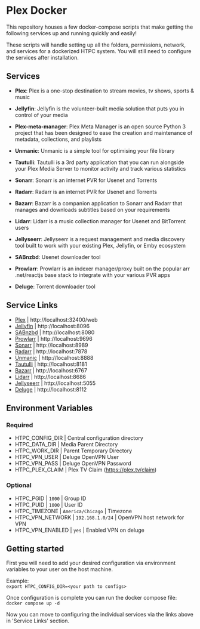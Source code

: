 # Plex Docker
This repository houses a few docker-compose scripts that make getting the following services up and running quickly and easily! 

These scripts will handle setting up all the folders, permissions, network, and services for a dockerized HTPC system. You will still need to configure the services after installation. 

## Services

- **Plex**: Plex is a one-stop destination to stream movies, tv shows, sports & music  
- **Jellyfin**: Jellyfin is the volunteer-built media solution that puts you in control of your media  

- **Plex-meta-manager**: Plex Meta Manager is an open source Python 3 project that has been designed to ease the creation and maintenance of metadata, collections, and playlists  
- **Unmanic**: Unmanic is a simple tool for optimising your file library  
- **Tautulli**: Tautulli is a 3rd party application that you can run alongside your Plex Media Server to monitor activity and track various statistics  
- **Sonarr**: Sonarr is an internet PVR for Usenet and Torrents  
- **Radarr**: Radarr is an internet PVR for Usenet and Torrents  
- **Bazarr**: Bazarr is a companion application to Sonarr and Radarr that manages and downloads subtitles based on your requirements  
- **Lidarr**: Lidarr is a music collection manager for Usenet and BitTorrent users  
- **Jellyseerr**: Jellyseerr is a request management and media discovery tool built to work with your existing Plex, Jellyfin, or Emby ecosystem  
- **SABnzbd**: Usenet downloader tool  
- **Prowlarr**: Prowlarr is an indexer manager/proxy built on the popular arr .net/reactjs base stack to integrate with your various PVR apps  
- **Deluge**: Torrent downloader tool

## Service Links
- [Plex](https://plex.tv) | http://localhost:32400/web
- [Jellyfin](https://jellyfin.org/) | http://localhost:8096
- [SABnzbd](https://sabnzbd.org/) | http://localhost:8080
- [Prowlarr](https://github.com/Prowlarr/Prowlarr) | http://localhost:9696
- [Sonarr](https://sonarr.tv/) | http://localhost:8989
- [Radarr](https://radarr.video/) | http://localhost:7878
- [Unmanic]() | http://localhost:8888
- [Tautulli]() | http://localhost:8181
- [Bazarr]() | http://localhost:6767
- [Lidarr]() | http://localhost:8686
- [Jellyseerr]() | http://localhost:5055
- [Deluge]() | http://localhost:8112

## Environment Variables

### Required
- HTPC_CONFIG_DIR | Central configuration directory 
- HTPC_DATA_DIR | Media Parent Directory
- HTPC_WORK_DIR | Parent Temporary Directory
- HTPC_VPN_USER | Deluge OpenVPN User
- HTPC_VPN_PASS | Deluge OpenVPN Password
- HTPC_PLEX_CLAIM | Plex TV Claim (https://plex.tv/claim)

### Optional
- HTPC_PGID | `1000` | Group ID
- HTPC_PUID | `1000` | User ID
- HTPC_TIMEZONE | `America/Chicago` | Timezone
- HTPC_VPN_NETWORK | `192.168.1.0/24` | OpenVPN host network for VPN
- HTPC_VPN_ENABLED | `yes` | Enabled VPN on deluge

## Getting started
First you will need to add your desired configuration via environment variables to your user on the host machine. 

Example:  
`export HTPC_CONFIG_DIR=<your path to configs>`

Once configuration is complete you can run the docker compose file:  
`docker compose up -d`

Now you can move to configuring the individual services via the links above in 'Service Links' section.